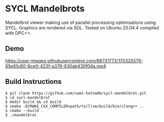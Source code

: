 # SYCL Mandelbrots

Mandelbrot viewer making use of parallel processing optimisations using SYCL. Graphics are rendered via SDL. 
Tested on Ubuntu 20.04.4 compiled with DPC++.

## Demo

https://user-images.githubusercontent.com/88731772/170325579-85e81c80-8ce0-423f-a376-830ab430f04a.mp4


## Build Instructions
```
$ git clone https://github.com/sami-hatna66/sycl-mandelbrot.git
$ cd sycl-mandelbrot
$ mkdir build && cd build
$ cmake -DCMAKE_CXX_COMPILER=path/to/llvm/build/bin/clang++ ..
$ cmake --build .
$ ./mandelbrot
```
